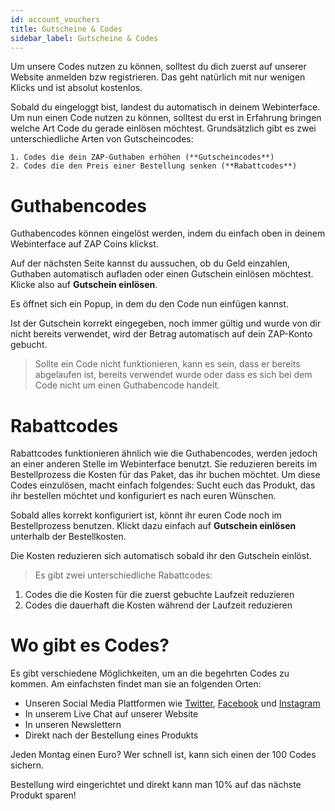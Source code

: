 ```yaml
---
id: account_vouchers
title: Gutscheine & Codes
sidebar_label: Gutscheine & Codes
---
```



Um unsere Codes nutzen zu können, solltest du dich zuerst auf unserer Website anmelden bzw registrieren. Das geht natürlich mit nur wenigen Klicks und ist absolut kostenlos.

[](https://i.imgur.com/9XzNr1N.png)

Sobald du eingeloggt bist, landest du automatisch in deinem Webinterface. Um nun einen Code nutzen zu können, solltest du erst in Erfahrung bringen welche Art Code du gerade einlösen möchtest. Grundsätzlich gibt es zwei unterschiedliche Arten von Gutscheincodes:

    1. Codes die dein ZAP-Guthaben erhöhen (**Gutscheincodes**)
    2. Codes die den Preis einer Bestellung senken (**Rabattcodes**)

# Guthabencodes

Guthabencodes können eingelöst werden, indem du einfach oben in deinem Webinterface auf ZAP Coins klickst.

[](https://i.imgur.com/9mrom0F.png)

Auf der nächsten Seite kannst du aussuchen, ob du Geld einzahlen, Guthaben automatisch aufladen oder einen Gutschein einlösen möchtest. Klicke also auf **Gutschein einlösen**.

[](https://i.imgur.com/7331SfI.png)

Es öffnet sich ein Popup, in dem du den Code nun einfügen kannst.

[](https://i.imgur.com/KnuKndS.png)

Ist der Gutschein korrekt eingegeben, noch immer gültig und wurde von dir nicht bereits verwendet, wird der Betrag automatisch auf dein ZAP-Konto gebucht. 

[](https://i.imgur.com/H181XL7.png)

> Sollte ein Code nicht funktionieren, kann es sein, dass er bereits abgelaufen ist, bereits verwendet wurde oder dass es sich bei dem Code nicht um einen Guthabencode handelt.

# Rabattcodes

Rabattcodes funktionieren ähnlich wie die Guthabencodes, werden jedoch an einer anderen Stelle im Webinterface benutzt. Sie reduzieren bereits im Bestellprozess die Kosten für das Paket, das ihr buchen möchtet. Um diese Codes einzulösen, macht einfach folgendes:
Sucht euch das Produkt, das ihr bestellen möchtet und konfiguriert es nach euren Wünschen.

[](https://i.imgur.com/ZM8OJML.png)

Sobald alles korrekt konfiguriert ist, könnt ihr euren Code noch im Bestellprozess benutzen. Klickt dazu einfach auf **Gutschein einlösen** unterhalb der Bestellkosten.

[](https://i.imgur.com/yZ9XmUl.png)

[](https://i.imgur.com/1g8mNXs.png)

Die Kosten reduzieren sich automatisch sobald ihr den Gutschein einlöst. 

> Es gibt zwei unterschiedliche Rabattcodes: 
1. Codes die die Kosten für die zuerst gebuchte Laufzeit reduzieren
2. Codes die dauerhaft die Kosten während der Laufzeit reduzieren

# Wo gibt es Codes?

Es gibt verschiedene Möglichkeiten, um an die begehrten Codes zu kommen. Am einfachsten findet man sie an folgenden Orten:

- Unseren Social Media Plattformen wie [Twitter](https://twitter.com/zaphosting), [Facebook](https://www.facebook.com/zaphosting/) und [Instagram](https://www.instagram.com/zaphosting/)
- In unserem Live Chat auf unserer Website
- In unseren Newslettern
- Direkt nach der Bestellung eines Produkts

[](https://i.imgur.com/Qp6Manc.png)
Jeden Montag einen Euro? Wer schnell ist, kann sich einen der 100 Codes sichern.

[](https://i.imgur.com/7dDOJvh.png)
Bestellung wird eingerichtet und direkt kann man 10% auf das nächste Produkt sparen!